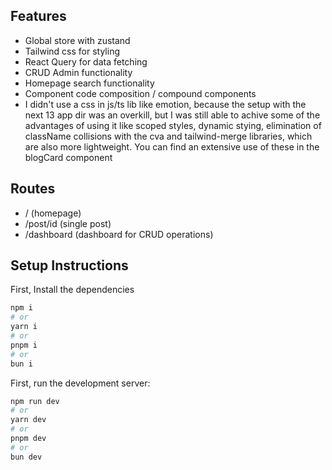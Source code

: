 ## Features
- Global store with zustand
- Tailwind css for styling
- React Query for data fetching
- CRUD Admin functionality
- Homepage search functionality
- Component code composition / compound components
- I didn't use a css in js/ts lib like emotion, because the setup with the next 13 app dir was an overkill,
  but I was still able to achive some of the advantages of using it like scoped styles, dynamic stying, elimination of className collisions with the cva and
  tailwind-merge libraries, which are also more lightweight. You can find an extensive use of these in the blogCard component

## Routes
- / (homepage)
- /post/id (single post)
- /dashboard (dashboard for CRUD operations)


## Setup Instructions
First, Install the dependencies
```bash
npm i
# or
yarn i
# or
pnpm i
# or
bun i
```

First, run the development server:

```bash
npm run dev
# or
yarn dev
# or
pnpm dev
# or
bun dev
```
